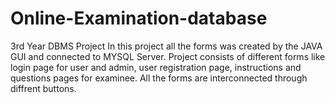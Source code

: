 # Online-Examination-database
3rd Year DBMS Project
In this project all the forms was created by the JAVA GUI and connected to MYSQL Server.
Project consists of different forms like login page for user and admin, user registration page, instructions and questions pages for examinee.
All the forms are interconnected through diffrent buttons.

